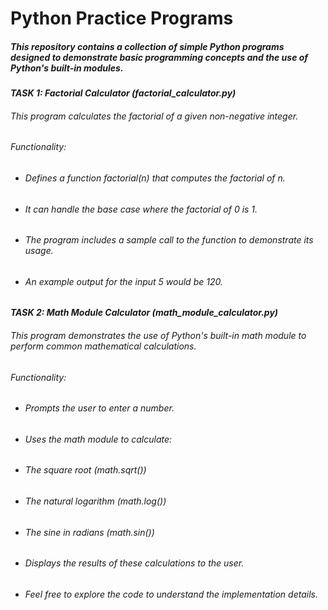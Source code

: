# Python Practice Programs



##### This repository contains a collection of simple Python programs designed to demonstrate basic programming concepts and the use of Python's built-in modules.

#### 

#### ***TASK 1: Factorial Calculator (factorial\_calculator.py)***



###### This program calculates the factorial of a given non-negative integer.

###### 

###### Functionality:

###### 

* ###### Defines a function factorial(n) that computes the factorial of n.
* ###### It can handle the base case where the factorial of 0 is 1.
* ###### The program includes a sample call to the function to demonstrate its usage.
* ###### An example output for the input 5 would be 120.





#### 

#### ***TASK 2: Math Module Calculator (math\_module\_calculator.py)***



###### This program demonstrates the use of Python's built-in math module to perform common mathematical calculations.

###### 

###### Functionality:

###### 

* ###### Prompts the user to enter a number.
* ###### Uses the math module to calculate:
* ###### The square root (math.sqrt())
* ###### The natural logarithm (math.log())
* ###### The sine in radians (math.sin())
* ###### Displays the results of these calculations to the user.
* ###### Feel free to explore the code to understand the implementation details.
